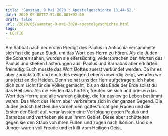 ```yaml
---
title: 'Samstag, 9 Mai 2020 : Apostelgeschichte 13,44-52.'
date: 2020-05-08T17:57:00.001+02:00
draft: false
url: /2020/05/samstag-9-mai-2020-apostelgeschichte.html
tags: 
- LECTIO
---
```


Am Sabbat nach der ersten Predigt des Paulus in Antiochia versammelte sich fast die ganze Stadt, um das Wort des Herrn zu hören. Als die Juden die Scharen sahen, wurden sie eifersüchtig, widersprachen den Worten des Paulus und stießen Lästerungen aus. Paulus und Barnabas aber erklärten freimütig: Euch musste das Wort Gottes zuerst verkündet werden. Da ihr es aber zurückstoßt und euch des ewigen Lebens unwürdig zeigt, wenden wir uns jetzt an die Heiden. Denn so hat uns der Herr aufgetragen: Ich habe dich zum Licht für die Völker gemacht, bis an das Ende der Erde sollst du das Heil sein. Als die Heiden das hörten, freuten sie sich und priesen das Wort des Herrn; und alle wurden gläubig, die für das ewige Leben bestimmt waren. Das Wort des Herrn aber verbreitete sich in der ganzen Gegend. Die Juden jedoch hetzten die vornehmen gottesfürchtigen Frauen und die Ersten der Stadt auf, veranlassten eine Verfolgung gegen Paulus und Barnabas und vertrieben sie aus ihrem Gebiet. Diese aber schüttelten gegen sie den Staub von ihren Füßen und zogen nach Ikonion. Und die Jünger waren voll Freude und erfüllt vom Heiligen Geist.